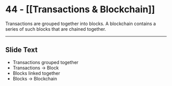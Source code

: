 # 44 - [[Transactions & Blockchain]]

Transactions are grouped together into blocks. A blockchain contains a series of such blocks that are chained together.

---
## Slide Text
- Transactions grouped together
- Transactions -> Block
- Blocks linked together
- Blocks -> Blockchain 

